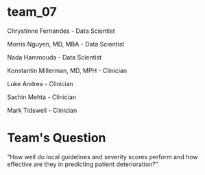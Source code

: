# team_07

Chrystinne Fernandes - Data Scientist

Morris Nguyen, MD, MBA - Data Scientist

Nada Hammouda - Data Scientist

Konstantin Millerman, MD, MPH - Clinician

Luke Andrea - Clinician

Sachin Mehta - Clinician

Mark Tidswell - Clinician

# Team's Question

“How well do local guidelines and severity scores perform and how effective are they in predicting patient deterioration?”